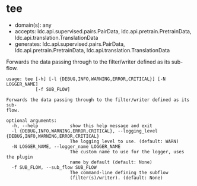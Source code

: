 # tee

* domain(s): any
* accepts: ldc.api.supervised.pairs.PairData, ldc.api.pretrain.PretrainData, ldc.api.translation.TranslationData
* generates: ldc.api.supervised.pairs.PairData, ldc.api.pretrain.PretrainData, ldc.api.translation.TranslationData

Forwards the data passing through to the filter/writer defined as its sub-flow.

```
usage: tee [-h] [-l {DEBUG,INFO,WARNING,ERROR,CRITICAL}] [-N LOGGER_NAME]
           [-f SUB_FLOW]

Forwards the data passing through to the filter/writer defined as its sub-
flow.

optional arguments:
  -h, --help            show this help message and exit
  -l {DEBUG,INFO,WARNING,ERROR,CRITICAL}, --logging_level {DEBUG,INFO,WARNING,ERROR,CRITICAL}
                        The logging level to use. (default: WARN)
  -N LOGGER_NAME, --logger_name LOGGER_NAME
                        The custom name to use for the logger, uses the plugin
                        name by default (default: None)
  -f SUB_FLOW, --sub_flow SUB_FLOW
                        The command-line defining the subflow
                        (filter(s)/writer). (default: None)
```
